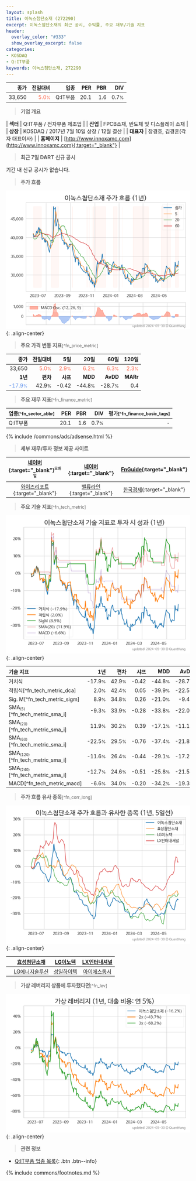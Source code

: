 ```yaml
---
layout: splash
title: 이녹스첨단소재 (272290)
excerpt: 이녹스첨단소재의 최근 공시, 수익률, 주요 재무/기술 지표
header:
  overlay_color: "#333"
  show_overlay_excerpt: false
categories:
- KOSDAQ
- Q:IT부품
keywords: 이녹스첨단소재, 272290
---
```


| **종가** | **전일대비** | **업종** | **PER** | **PBR** | **DIV** |
| -------: | -----------: | -------: | ------: | ------: | ------: |
| 33,650 | <span style="color: tomato">5.0<small>%</small></span> | Q:IT부품 | 20.1 | 1.6 | 0.7<small>%</small> |

<!-- more -->


> **기업 개요**<a id="company"></a>

| <span style="white-space:nowrap;">**섹터**</span> | Q:IT부품 / 전자부품 제조업 |
| <span style="white-space:nowrap;">**산업**</span> | FPCB소재, 반도체 및 디스플레이 소재 |
| <span style="white-space:nowrap;">**상장**</span> | KOSDAQ / 2017년 7월 10일 상장 / 12월 결산 |
| <span style="white-space:nowrap;">**대표자**</span> | 장경호, 김경훈(각자 대표이사) |
| <span style="white-space:nowrap;">**홈페이지**</span> | [http://www.innoxamc.com](http://www.innoxamc.com){:target="_blank"} |


> **최근 7일 DART 신규 공시**<a id="dart"></a>

기간 내 신규 공시가 없습니다.


> **주가 흐름**<a id="price"></a>

![272290](/stock/images/272290.png){: .align-center}


> **주요 가격 변동 지표**<small>[^fn_price_metric]</small>

| **종가** | **전일대비** | **5일** | **20일** | **60일** | **120일** |
| -------: | -----------: | ------: | -------: | -------: | --------: |
| 33,650 | <span style="color: tomato">5.0<small>%</small></span> | <span style="color: tomato">2.9<small>%</small></span> | <span style="color: tomato">6.2<small>%</small></span> | <span style="color: tomato">6.3<small>%</small></span> | <span style="color: tomato">2.3<small>%</small></span> |
| **1년** | **편차** | **샤프** | **MDD** | **AvDD** | **MARr** |
| <span style="color: cornflowerblue">-17.9<small>%</small></span> | 42.9<small>%</small> | -0.42 | -44.8<small>%</small> | -28.7<small>%</small> | 0.4 |


> **주요 재무 지표**<small>[^fn_finance_metric]</small>

| **업종**<small>[^fn_sector_abbr]</small> | **PER** | **PBR** | **DIV** | **평가**<small>[^fn_finance_basic_tags]</small> |
| :--------------------------------------- | ------: | ------: | ------: | ----------------------------------------------: |
| Q:IT부품 | 20.1 | 1.6 | 0.7<small>%</small> | - |



{% include /commons/ads/adsense.html %}

> **세부 재무/투자 정보 제공 사이트**

| [네이버](https://m.stock.naver.com/domestic/stock/272290/finance/summary){:target="_blank"}<sup><small>모바일</small></sup> | [네이버](https://finance.naver.com/item/coinfo.naver?code=272290){:target="_blank"} | [FnGuide](https://comp.fnguide.com/SVO2/ASP/SVD_Invest.asp?gicode=A272290&MenuYn=Y){:target="_blank"} |
| :---: | :---: | :---: |
| [와이즈리포트](https://comp.wisereport.co.kr/company/c1040001.aspx?cmp_cd=272290){:target="_blank"} | [밸류라인](https://www.valueline.co.kr/finance/summary/272290){:target="_blank"} | [한국경제](https://markets.hankyung.com/stock/272290/financial-summary){:target="_blank"} |


> **주요 기술 지표**<small>[^fn_tech_metric]</small>


![272290](/stock/images/272290_tech.png){: .align-center}

| **기술 지표** | **1년** | **편차** | **샤프** | **MDD** | **AvDD** |
| :------------ | ------: | -----------: | -------: | ------: | -------: |
| 거치식 | -17.9<small>%</small> | 42.9<small>%</small> | -0.42 | -44.8<small>%</small> | -28.7<small>%</small> |
| 적립식[^fn_tech_metric_dca] | 2.0<small>%</small> | 42.4<small>%</small> | 0.05 | -39.9<small>%</small> | -22.5<small>%</small> |
| Sig. M[^fn_tech_metric_sigm] | 8.9<small>%</small> | 34.8<small>%</small> | 0.26 | -21.0<small>%</small> | -9.4<small>%</small> |
| SMA<small><sub>(5)</sub></small>[^fn_tech_metric_sma_i] | -9.3<small>%</small> | 33.9<small>%</small> | -0.28 | -33.8<small>%</small> | -22.0<small>%</small> |
| SMA<small><sub>(20)</sub></small>[^fn_tech_metric_sma_i] | 11.9<small>%</small> | 30.2<small>%</small> | 0.39 | -17.1<small>%</small> | -11.1<small>%</small> |
| SMA<small><sub>(60)</sub></small>[^fn_tech_metric_sma_i] | -22.5<small>%</small> | 29.5<small>%</small> | -0.76 | -37.4<small>%</small> | -21.8<small>%</small> |
| SMA<small><sub>(120)</sub></small>[^fn_tech_metric_sma_i] | -11.6<small>%</small> | 26.4<small>%</small> | -0.44 | -29.1<small>%</small> | -17.2<small>%</small> |
| SMA<small><sub>(240)</sub></small>[^fn_tech_metric_sma_i] | -12.7<small>%</small> | 24.6<small>%</small> | -0.51 | -25.8<small>%</small> | -21.5<small>%</small> |
| MACD[^fn_tech_metric_macd] | -6.6<small>%</small> | 34.0<small>%</small> | -0.20 | -34.2<small>%</small> | -19.3<small>%</small> |


> **주가 흐름 유사 종목**<a id="corr"></a><small>[^fn_corr_long]</small>

![272290](/stock/images/272290_corr.png){: .align-center}

|       | [효성첨단소재](/298050/) | [LG이노텍](/011070/) | [LX인터내셔널](/001120/) |
| :---: | :------------------------------------: | :------------------------------------: | :------------------------------------: |
|       | [LG에너지솔루션](/373220/) | [성일하이텍](/365340/) | [아이에스동서](/010780/) |


> **가상 레버리지 상품에 투자했다면**<a id="2x"></a><small>[^fn_lev]</small>

![272290](/stock/images/272290_2x.png){: .align-center}


> **관련 정보**

- [Q:IT부품 업종 목록](/stats/sector/kosdaq_업종_IT부품_종목/){: .btn .btn--info}

{% include commons/footnotes.md %}